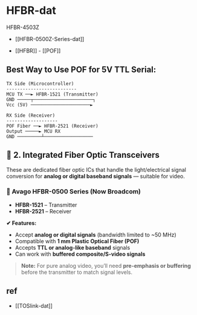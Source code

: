 
# HFBR-dat

HFBR-4503Z

- [[HFBR-0500Z-Series-dat]]

- [[HFBR]] - [[POF]]

## Best Way to Use POF for 5V TTL Serial:

    TX Side (Microcontroller)
    --------------------------
    MCU TX ──► HFBR-1521 (Transmitter)
    GND ─────┬──────────────────────┐
    Vcc (5V) ──────────────────────►

    RX Side (Receiver)
    -------------------
    POF Fiber ──► HFBR-2521 (Receiver)
    Output ─────► MCU RX
    GND ─────────┴──────────────────

## 🧩 2. Integrated Fiber Optic Transceivers

These are dedicated fiber optic ICs that handle the light/electrical signal conversion for **analog or digital baseband signals** — suitable for video.

### 🔹 Avago HFBR-0500 Series (Now Broadcom)
- **HFBR-1521** – Transmitter  
- **HFBR-2521** – Receiver

**✔ Features:**
- Accept **analog or digital signals** (bandwidth limited to ~50 MHz)  
- Compatible with **1 mm Plastic Optical Fiber (POF)**  
- Accepts **TTL or analog-like baseband** signals  
- Can work with **buffered composite/S-video signals**

> **Note:** For pure analog video, you’ll need **pre-emphasis or buffering** before the transmitter to match signal levels.



## ref 

- [[TOSlink-dat]]